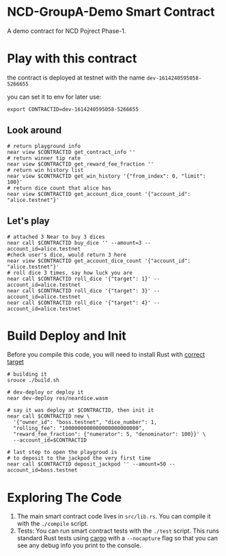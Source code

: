 NCD-GroupA-Demo Smart Contract
==================

A demo contract for NCD Pojrect Phase-1.

Play with this contract
========================
the contract is deployed at testnet with the name `dev-1614240595058-5266655`

you can set it to env for later use:
```shell
export CONTRACTID=dev-1614240595058-5266655
```

## Look around
```shell
# return playground info
near view $CONTRACTID get_contract_info ''
# return winner tip rate
near view $CONTRACTID get_reward_fee_fraction ''
# return win history list
near view $CONTRACTID get_win_history '{"from_index": 0, "limit": 100}'
# return dice count that alice has
near view $CONTRACTID get_account_dice_count '{"account_id": "alice.testnet"}'
```
## Let's play
```shell
# attached 3 Near to buy 3 dices
near call $CONTRACTID buy_dice '' --amount=3 --account_id=alice.testnet
#check user's dice, would return 3 here
near view $CONTRACTID get_account_dice_count '{"account_id": "alice.testnet"}'
# roll dice 3 times, say how luck you are
near call $CONTRACTID roll_dice '{"target": 1}' --account_id=alice.testnet
near call $CONTRACTID roll_dice '{"target": 3}' --account_id=alice.testnet
near call $CONTRACTID roll_dice '{"target": 4}' --account_id=alice.testnet
```

Build Deploy and Init
======================

Before you compile this code, you will need to install Rust with [correct target]


```shell
# building it
srouce ./build.sh
```

```shell
# dev-deploy or deploy it
near dev-deploy res/neardice.wasm

# say it was deploy at $CONTRACTID, then init it 
near call $CONTRACTID new \
  '{"owner_id": "boss.testnet", "dice_number": 1, 
  "rolling_fee": "1000000000000000000000000", 
  "reward_fee_fraction": {"numerator": 5, "denominator": 100}}' \
  --account_id=$CONTRACTID
```

```shell
# last step to open the playgroud is 
# to deposit to the jackpod the very first time
near call $CONTRACTID deposit_jackpod '' --amount=50 --account_id=boss.testnet
```


Exploring The Code
==================

1. The main smart contract code lives in `src/lib.rs`. You can compile it with
   the `./compile` script.
2. Tests: You can run smart contract tests with the `./test` script. This runs
   standard Rust tests using [cargo] with a `--nocapture` flag so that you
   can see any debug info you print to the console.


  [smart contract]: https://docs.near.org/docs/roles/developer/contracts/intro
  [Rust]: https://www.rust-lang.org/
  [create-near-app]: https://github.com/near/create-near-app
  [correct target]: https://github.com/near/near-sdk-rs#pre-requisites
  [cargo]: https://doc.rust-lang.org/book/ch01-03-hello-cargo.html
